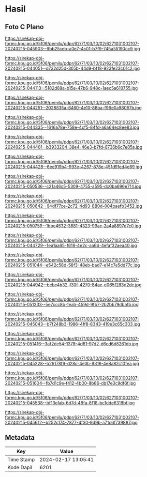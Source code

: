 # Hasil

## Foto C Plano

https://sirekap-obj-formc.kpu.go.id/5f06/pemilu/pdpr/62/71/03/10/02/6271031002107-20240215-045903--9bb25ceb-a0e7-4c01-b7f9-745a55190cc9.jpg

https://sirekap-obj-formc.kpu.go.id/5f06/pemilu/pdpr/62/71/03/10/02/6271031002107-20240215-044051--d732d25d-305b-44d9-bf18-923fe23c01c2.jpg

https://sirekap-obj-formc.kpu.go.id/5f06/pemilu/pdpr/62/71/03/10/02/6271031002107-20240215-044113--5182d88a-b15e-47b6-948c-1aec5a610755.jpg

https://sirekap-obj-formc.kpu.go.id/5f06/pemilu/pdpr/62/71/03/10/02/6271031002107-20240215-044251--2028835a-6460-4e10-88ba-f96e0a98097b.jpg

https://sirekap-obj-formc.kpu.go.id/5f06/pemilu/pdpr/62/71/03/10/02/6271031002107-20240215-044335--1616a78e-758e-4cf5-84fd-a6a64ec8ee83.jpg

https://sirekap-obj-formc.kpu.go.id/5f06/pemilu/pdpr/62/71/03/10/02/6271031002107-20240215-044401--b3933204-38e4-46e3-b7fd-6736b6c7e85a.jpg

https://sirekap-obj-formc.kpu.go.id/5f06/pemilu/pdpr/62/71/03/10/02/6271031002107-20240215-044428--6ee919b4-993e-4267-878e-451d91ed4e69.jpg

https://sirekap-obj-formc.kpu.go.id/5f06/pemilu/pdpr/62/71/03/10/02/6271031002107-20240215-050536--c21a46c5-5309-4755-a595-dc0ba696e714.jpg

https://sirekap-obj-formc.kpu.go.id/5f06/pemilu/pdpr/62/71/03/10/02/6271031002107-20240215-050642--64df77ce-2c72-4d93-880d-004baefb3452.jpg

https://sirekap-obj-formc.kpu.go.id/5f06/pemilu/pdpr/62/71/03/10/02/6271031002107-20240215-050759--1bbe4632-3881-4323-99ac-2a4a8897d7c0.jpg

https://sirekap-obj-formc.kpu.go.id/5f06/pemilu/pdpr/62/71/03/10/02/6271031002107-20240215-044729--1ea1aa65-f616-4e2c-aa6d-4efaf32aea40.jpg

https://sirekap-obj-formc.kpu.go.id/5f06/pemilu/pdpr/62/71/03/10/02/6271031002107-20240215-051044--e542c58d-58f3-48eb-bad7-e14c7e5dd77c.jpg

https://sirekap-obj-formc.kpu.go.id/5f06/pemilu/pdpr/62/71/03/10/02/6271031002107-20240215-044942--bcbc4b32-f30f-4270-84ae-d065f283d2dc.jpg

https://sirekap-obj-formc.kpu.go.id/5f06/pemilu/pdpr/62/71/03/10/02/6271031002107-20240215-051233--5e7ccc8b-feab-459d-9fb7-2b2bb79dbafb.jpg

https://sirekap-obj-formc.kpu.go.id/5f06/pemilu/pdpr/62/71/03/10/02/6271031002107-20240215-045043--b7f248b3-1986-4ff8-8343-419e3c65c303.jpg

https://sirekap-obj-formc.kpu.go.id/5f06/pemilu/pdpr/62/71/03/10/02/6271031002107-20240215-051416--3af2de54-1378-4d61-97d2-d6cd6d8261db.jpg

https://sirekap-obj-formc.kpu.go.id/5f06/pemilu/pdpr/62/71/03/10/02/6271031002107-20240215-045228--b29178f9-d28c-4e3b-8318-4e8a82c10fea.jpg

https://sirekap-obj-formc.kpu.go.id/5f06/pemilu/pdpr/62/71/03/10/02/6271031002107-20240215-051604--fb7d1c9e-f412-4b00-8b86-db17e3c9df6f.jpg

https://sirekap-obj-formc.kpu.go.id/5f06/pemilu/pdpr/62/71/03/10/02/6271031002107-20240215-045538--bf13efab-6d7d-48fa-8f18-bc1dde6318bf.jpg

https://sirekap-obj-formc.kpu.go.id/5f06/pemilu/pdpr/62/71/03/10/02/6271031002107-20240215-045612--b252c174-7877-4f30-9d9b-a71c6f739887.jpg


## Metadata

| Key        | Value               |
| ---------- | ------------------- |
| Time Stamp | 2024-02-17 13:05:41 |
| Kode Dapil | 6201                |



